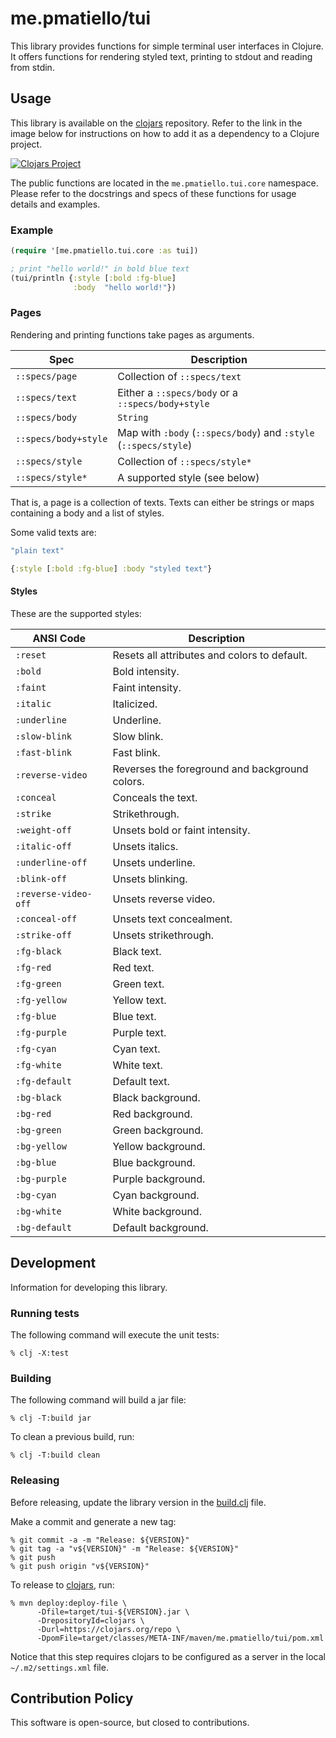 # me.pmatiello/tui

This library provides functions for simple terminal user interfaces in Clojure. It 
offers functions for rendering styled text, printing to stdout and reading from stdin.

## Usage

This library is available on the [clojars](https://clojars.org) repository. Refer to
the link in the image below for instructions on how to add it as a dependency to a
Clojure project.

[![Clojars Project](https://img.shields.io/clojars/v/me.pmatiello/tui.svg)](https://clojars.org/me.pmatiello/tui)

The public functions are located in the `me.pmatiello.tui.core` namespace. Please
refer to the docstrings and specs of these functions for usage details and examples.

### Example

```clj
(require '[me.pmatiello.tui.core :as tui])

; print "hello world!" in bold blue text
(tui/println {:style [:bold :fg-blue]
              :body  "hello world!"})
```

### Pages

Rendering and printing functions take pages as arguments.

| Spec                 | Description                                                      |
|----------------------|------------------------------------------------------------------|
| `::specs/page`       | Collection of `::specs/text`                                     |
| `::specs/text`       | Either a `::specs/body` or a `::specs/body+style`                |
| `::specs/body`       | `String`                                                         |
| `::specs/body+style` | Map with `:body` (`::specs/body`) and `:style` (`::specs/style`) |
| `::specs/style`      | Collection of `::specs/style*`                                   |
| `::specs/style*`     | A supported style (see below)                                    |

That is, a page is a collection of texts. Texts can either be strings or maps
containing a body and a list of styles.

Some valid texts are:

```clj
"plain text"
```

```clj
{:style [:bold :fg-blue] :body "styled text"}
```

#### Styles

These are the supported styles:

| ANSI Code            | Description                                    |
|----------------------|------------------------------------------------|
| `:reset`             | Resets all attributes and colors to default.   |
| `:bold`              | Bold intensity.                                |
| `:faint`             | Faint intensity.                               |
| `:italic`            | Italicized.                                    |
| `:underline`         | Underline.                                     |
| `:slow-blink`        | Slow blink.                                    |
| `:fast-blink`        | Fast blink.                                    |
| `:reverse-video`     | Reverses the foreground and background colors. |
| `:conceal`           | Conceals the text.                             |
| `:strike`            | Strikethrough.                                 |
| `:weight-off`        | Unsets bold or faint intensity.                |
| `:italic-off`        | Unsets italics.                                |
| `:underline-off`     | Unsets underline.                              |
| `:blink-off`         | Unsets blinking.                               |
| `:reverse-video-off` | Unsets reverse video.                          |
| `:conceal-off`       | Unsets text concealment.                       |
| `:strike-off`        | Unsets strikethrough.                          |
| `:fg-black`          | Black text.                                    |
| `:fg-red`            | Red text.                                      |
| `:fg-green`          | Green text.                                    |
| `:fg-yellow`         | Yellow text.                                   |
| `:fg-blue`           | Blue text.                                     |
| `:fg-purple`         | Purple text.                                   |
| `:fg-cyan`           | Cyan text.                                     |
| `:fg-white`          | White text.                                    |
| `:fg-default`        | Default text.                                  |
| `:bg-black`          | Black background.                              |
| `:bg-red`            | Red background.                                |
| `:bg-green`          | Green background.                              |
| `:bg-yellow`         | Yellow background.                             |
| `:bg-blue`           | Blue background.                               |
| `:bg-purple`         | Purple background.                             |
| `:bg-cyan`           | Cyan background.                               |
| `:bg-white`          | White background.                              |
| `:bg-default`        | Default background.                            |

## Development

Information for developing this library.

### Running tests

The following command will execute the unit tests:

```
% clj -X:test
```

### Building

The following command will build a jar file:

```
% clj -T:build jar
```

To clean a previous build, run:

```
% clj -T:build clean
```

### Releasing

Before releasing, update the library version in the [build.clj](./build.clj) file.

Make a commit and generate a new tag:

```
% git commit -a -m "Release: ${VERSION}"
% git tag -a "v${VERSION}" -m "Release: ${VERSION}"
% git push
% git push origin "v${VERSION}" 
```

To release to [clojars](https://clojars.org), run:

```
% mvn deploy:deploy-file \
      -Dfile=target/tui-${VERSION}.jar \
      -DrepositoryId=clojars \
      -Durl=https://clojars.org/repo \
      -DpomFile=target/classes/META-INF/maven/me.pmatiello/tui/pom.xml
```

Notice that this step requires clojars to be configured as a server in the local
`~/.m2/settings.xml` file.

## Contribution Policy

This software is open-source, but closed to contributions.

